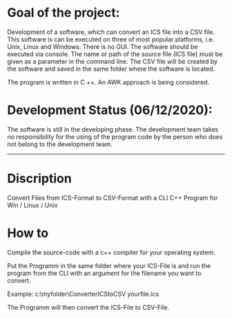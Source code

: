 # Goal of the project:

Development of a software, which can convert an ICS file into a CSV file. This software is can be executed on three of most popular platforms, i.e. Unix, Linux and Windows. There is no GUI. The software should be executed via console. The name or path of the source file (ICS file) must be given as a parameter in the command line. The CSV file will be created by the software and saved in the same folder where the software is located.

The program is written in C ++. An AWK approach is being considered.


# Development Status (06/12/2020):

The software is still in the developing phase. The development team takes no responsibility
for the using of the program code by the person who does not belong to the development team.




-------------

# Discription
Convert Files from ICS-Format to CSV-Format with a CLI C++ Program for Win / Linux / Unix

# How to
Compile the source-code with a c++ compiler for your operating system.

Put the Programm in the same folder where your ICS-File is and run the program from the CLI with an argument for the filename you want to convert.

Example: c:\myfolder\ConverterICStoCSV yourfile.ics

The Programm will then convert the ICS-File to CSV-File.
